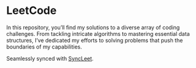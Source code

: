 # LeetCode

In this repository, you’ll find my solutions to a diverse array of coding challenges. From tackling intricate algorithms to mastering essential data structures, I’ve dedicated my efforts to solving problems that push the boundaries of my capabilities.

Seamlessly synced with [SyncLeet](https://chromewebstore.google.com/detail/syncleet/maoikpiiondffkjfhjgdcfjklnmadhfk).

